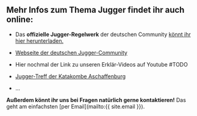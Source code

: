 ## Mehr Infos zum Thema Jugger findet ihr auch online:


* Das **offizielle Jugger-Regelwerk** der deutschen Community [könnt ihr hier herunterladen.](http://www.jugger.org/downloads)

* [Webseite der deutschen Jugger-Community](http://www.jugger.org/portal)

* Hier nochmal der Link zu unseren Erklär-Videos auf Youtube \#TODO

* [Jugger-Treff der Katakombe Aschaffenburg](http://www.katakombe-ab.de/offener-treff/jugger)

* ...

**Außerdem könnt ihr uns bei Fragen natürlich gerne kontaktieren!** Das geht am einfachsten [per Email](mailto:{{ site.email }}).

